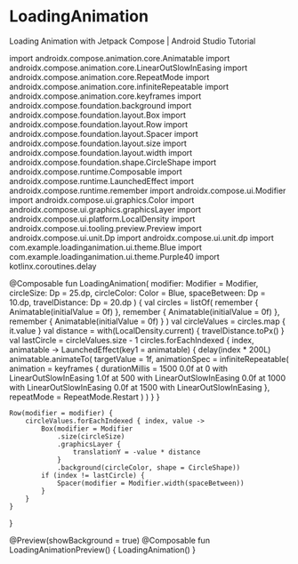# LoadingAnimation
Loading Animation with Jetpack Compose | Android Studio Tutorial

import androidx.compose.animation.core.Animatable
import androidx.compose.animation.core.LinearOutSlowInEasing
import androidx.compose.animation.core.RepeatMode
import androidx.compose.animation.core.infiniteRepeatable
import androidx.compose.animation.core.keyframes
import androidx.compose.foundation.background
import androidx.compose.foundation.layout.Box
import androidx.compose.foundation.layout.Row
import androidx.compose.foundation.layout.Spacer
import androidx.compose.foundation.layout.size
import androidx.compose.foundation.layout.width
import androidx.compose.foundation.shape.CircleShape
import androidx.compose.runtime.Composable
import androidx.compose.runtime.LaunchedEffect
import androidx.compose.runtime.remember
import androidx.compose.ui.Modifier
import androidx.compose.ui.graphics.Color
import androidx.compose.ui.graphics.graphicsLayer
import androidx.compose.ui.platform.LocalDensity
import androidx.compose.ui.tooling.preview.Preview
import androidx.compose.ui.unit.Dp
import androidx.compose.ui.unit.dp
import com.example.loadinganimation.ui.theme.Blue
import com.example.loadinganimation.ui.theme.Purple40
import kotlinx.coroutines.delay

@Composable
fun LoadingAnimation(
    modifier: Modifier = Modifier,
    circleSize: Dp = 25.dp,
    circleColor: Color = Blue,
    spaceBetween: Dp = 10.dp,
    travelDistance: Dp = 20.dp
) {
    val circles = listOf(
        remember { Animatable(initialValue = 0f) },
        remember { Animatable(initialValue = 0f) },
        remember { Animatable(initialValue = 0f) }
    )
    val circleValues = circles.map { it.value }
    val distance = with(LocalDensity.current) { travelDistance.toPx() }
    val lastCircle = circleValues.size - 1
    circles.forEachIndexed { index, animatable ->
        LaunchedEffect(key1 = animatable) {
            delay(index * 200L)
            animatable.animateTo(
                targetValue = 1f,
                animationSpec = infiniteRepeatable(
                    animation = keyframes {
                        durationMillis = 1500
                        0.0f at 0 with LinearOutSlowInEasing
                        1.0f at 500 with LinearOutSlowInEasing
                        0.0f at 1000 with LinearOutSlowInEasing
                        0.0f at 1500 with LinearOutSlowInEasing
                    },
                    repeatMode = RepeatMode.Restart
                )
            )
        }
    }



    Row(modifier = modifier) {
        circleValues.forEachIndexed { index, value ->
            Box(modifier = Modifier
                .size(circleSize)
                .graphicsLayer {
                    translationY = -value * distance
                }
                .background(circleColor, shape = CircleShape))
            if (index != lastCircle) {
                Spacer(modifier = Modifier.width(spaceBetween))
            }
        }
    }
}

@Preview(showBackground = true)
@Composable
fun LoadingAnimationPreview() {
    LoadingAnimation()
}
